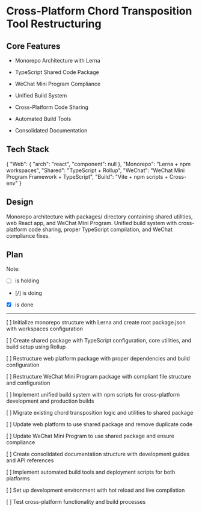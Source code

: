 # Cross-Platform Chord Transposition Tool Restructuring

## Core Features

- Monorepo Architecture with Lerna

- TypeScript Shared Code Package

- WeChat Mini Program Compliance

- Unified Build System

- Cross-Platform Code Sharing

- Automated Build Tools

- Consolidated Documentation

## Tech Stack

{
  "Web": {
    "arch": "react",
    "component": null
  },
  "Monorepo": "Lerna + npm workspaces",
  "Shared": "TypeScript + Rollup",
  "WeChat": "WeChat Mini Program Framework + TypeScript",
  "Build": "Vite + npm scripts + Cross-env"
}

## Design

Monorepo architecture with packages/ directory containing shared utilities, web React app, and WeChat Mini Program. Unified build system with cross-platform code sharing, proper TypeScript compilation, and WeChat compliance fixes.

## Plan

Note: 

- [ ] is holding
- [/] is doing
- [X] is done

---

[ ] Initialize monorepo structure with Lerna and create root package.json with workspaces configuration

[ ] Create shared package with TypeScript configuration, core utilities, and build setup using Rollup

[ ] Restructure web platform package with proper dependencies and build configuration

[ ] Restructure WeChat Mini Program package with compliant file structure and configuration

[ ] Implement unified build system with npm scripts for cross-platform development and production builds

[ ] Migrate existing chord transposition logic and utilities to shared package

[ ] Update web platform to use shared package and remove duplicate code

[ ] Update WeChat Mini Program to use shared package and ensure compliance

[ ] Create consolidated documentation structure with development guides and API references

[ ] Implement automated build tools and deployment scripts for both platforms

[ ] Set up development environment with hot reload and live compilation

[ ] Test cross-platform functionality and build processes
